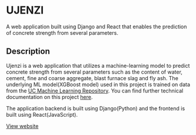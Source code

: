 # UJENZI
A web application built using Django and React that enables the prediction of concrete strength from several parameters.

## Description
Ujenzi is a web application that utilizes a machine-learning model to predict concrete strength from several parameters such as the content of water, cement, fine and coarse aggregate, blast furnace slag and fly ash. The underlying ML model(XGBoost model) used in this project is trained on data from the [UC Machine Learning Repository](https://archive.ics.uci.edu/dataset/165/concrete+compressive+strength). You can find further technical documentation on this project [here](https://ujenzi.tech/documentation).

The application backend is built using Django(Python) and the frontend is built using React(JavaScript).


[View website](https://ujenzi.tech)
